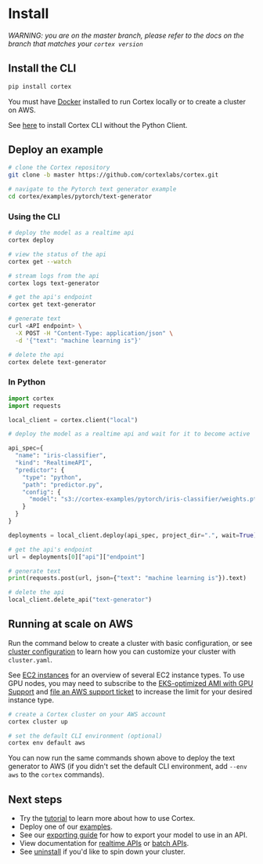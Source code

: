 # Install

_WARNING: you are on the master branch, please refer to the docs on the branch that matches your `cortex version`_

## Install the CLI

```bash
pip install cortex
```

You must have [Docker](https://docs.docker.com/install) installed to run Cortex locally or to create a cluster on AWS.

See [here](../miscellaneous/cli.md#install-cortex-cli-without-python-client) to install Cortex CLI without the Python Client.

## Deploy an example

<!-- CORTEX_VERSION_MINOR -->
```bash
# clone the Cortex repository
git clone -b master https://github.com/cortexlabs/cortex.git

# navigate to the Pytorch text generator example
cd cortex/examples/pytorch/text-generator
```

### Using the CLI

```bash
# deploy the model as a realtime api
cortex deploy

# view the status of the api
cortex get --watch

# stream logs from the api
cortex logs text-generator

# get the api's endpoint
cortex get text-generator

# generate text
curl <API endpoint> \
  -X POST -H "Content-Type: application/json" \
  -d '{"text": "machine learning is"}'

# delete the api
cortex delete text-generator
```

### In Python

```python
import cortex
import requests

local_client = cortex.client("local")

# deploy the model as a realtime api and wait for it to become active

api_spec={
  "name": "iris-classifier",
  "kind": "RealtimeAPI",
  "predictor": {
    "type": "python",
    "path": "predictor.py",
    "config": {
      "model": "s3://cortex-examples/pytorch/iris-classifier/weights.pth"
    }
  }
}

deployments = local_client.deploy(api_spec, project_dir=".", wait=True)

# get the api's endpoint
url = deployments[0]["api"]["endpoint"]

# generate text
print(requests.post(url, json={"text": "machine learning is"}).text)

# delete the api
local_client.delete_api("text-generator")
```

## Running at scale on AWS

Run the command below to create a cluster with basic configuration, or see [cluster configuration](config.md) to learn how you can customize your cluster with `cluster.yaml`.

See [EC2 instances](ec2-instances.md) for an overview of several EC2 instance types. To use GPU nodes, you may need to subscribe to the [EKS-optimized AMI with GPU Support](https://aws.amazon.com/marketplace/pp/B07GRHFXGM) and [file an AWS support ticket](https://console.aws.amazon.com/support/cases#/create?issueType=service-limit-increase&limitType=ec2-instances) to increase the limit for your desired instance type.

```bash
# create a Cortex cluster on your AWS account
cortex cluster up

# set the default CLI environment (optional)
cortex env default aws
```

You can now run the same commands shown above to deploy the text generator to AWS (if you didn't set the default CLI environment, add `--env aws` to the `cortex` commands).

## Next steps

<!-- CORTEX_VERSION_MINOR -->
* Try the [tutorial](../../examples/pytorch/text-generator/README.md) to learn more about how to use Cortex.
* Deploy one of our [examples](https://github.com/cortexlabs/cortex/tree/master/examples).
* See our [exporting guide](../guides/exporting.md) for how to export your model to use in an API.
* View documentation for [realtime APIs](../deployments/realtime-api.md) or [batch APIs](../deployments/batch-api.md).
* See [uninstall](uninstall.md) if you'd like to spin down your cluster.

